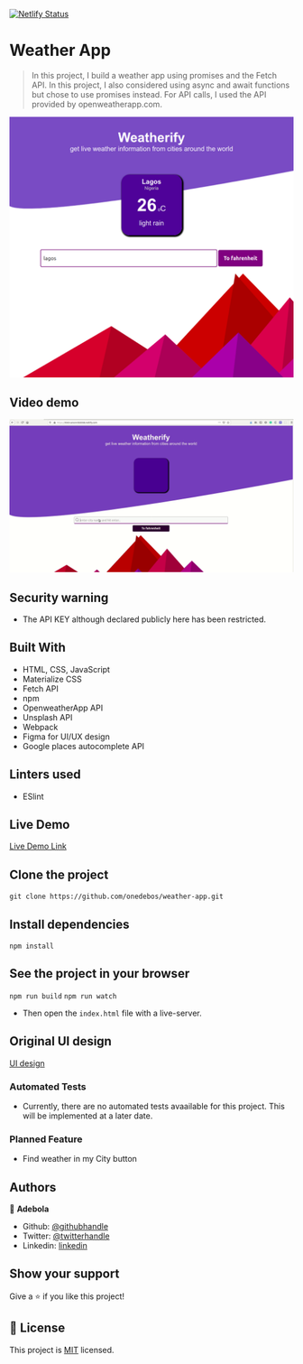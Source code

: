 [![Netlify Status](https://api.netlify.com/api/v1/badges/bab47221-46d8-4847-8b22-809a9e266a20/deploy-status)](https://app.netlify.com/sites/sleepy-wing-03ddf5/deploys)

# Weather App

> In this project, I build a weather app using promises and the Fetch API. In this project, I also considered using async and await functions but chose to use promises instead. For API calls, I used the API provided by openweatherapp.com.

![screenshot](./Screenshot.png)

## Video demo
![video](./weatherify-video.gif)

## Security warning

- The API KEY although declared publicly here has been restricted.

## Built With

- HTML, CSS, JavaScript
- Materialize CSS
- Fetch API
- npm
- OpenweatherApp API
- Unsplash API
- Webpack
- Figma for UI/UX design
- Google places autocomplete API

## Linters used

- ESlint

## Live Demo

[Live Demo Link](https://kind-carson-bb3068.netlify.com/)

## Clone the project

```
git clone https://github.com/onedebos/weather-app.git
```

## Install dependencies

```
npm install
```

## See the project in your browser

`npm run build`
`npm run watch`

- Then open the `index.html` file with a live-server.

## Original UI design

[UI design](https://github.com/onedebos/Designs/blob/master/Weatherify.png)

### Automated Tests
- Currently, there are no automated tests avaailable for this project. This will be implemented at a later date.

### Planned Feature
- Find weather in my City button

## Authors

👤 **Adebola**

- Github: [@githubhandle](https://github.com/onedebos)
- Twitter: [@twitterhandle](https://twitter.com/debosthefirst)
- Linkedin: [linkedin](https://www.linkedin.com/in/adebola-niran/)

## Show your support

Give a ⭐️ if you like this project!

## 📝 License

This project is [MIT](lic.url) licensed.
